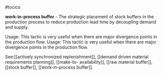#tocico

<b>work-in-process buffer</b> - The strategic placement of stock buffers in the production process to reduce production lead time by decoupling demand and supply.

Usage:  This tactic is very useful when there are major divergence points in the production flow. 
Usage:  This tactic is very useful when there are major divergence points in the production flow. 



See:[[actively synchronized replenishment]], [[demand driven material requirements planning]], [[make-to- availability]], [[raw material buffer]], [[stock buffer]], [[work-in-process buffer]].
